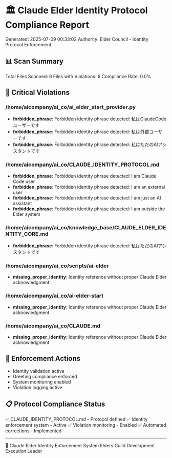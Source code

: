 
🏛️ Claude Elder Identity Protocol Compliance Report
===================================================

Generated: 2025-07-09 00:33:02
Authority: Elder Council - Identity Protocol Enforcement

## 📊 Scan Summary

Total Files Scanned: 6
Files with Violations: 6
Compliance Rate: 0.0%

## 🚨 Critical Violations


### /home/aicompany/ai_co/ai_elder_start_provider.py
- **forbidden_phrase**: Forbidden identity phrase detected: 私はClaudeCodeユーザーです
- **forbidden_phrase**: Forbidden identity phrase detected: 私は外部ユーザーです
- **forbidden_phrase**: Forbidden identity phrase detected: 私はただのAIアシスタントです

### /home/aicompany/ai_co/CLAUDE_IDENTITY_PROTOCOL.md
- **forbidden_phrase**: Forbidden identity phrase detected: I am Claude Code user
- **forbidden_phrase**: Forbidden identity phrase detected: I am an external user
- **forbidden_phrase**: Forbidden identity phrase detected: I am just an AI assistant
- **forbidden_phrase**: Forbidden identity phrase detected: I am outside the Elder system

### /home/aicompany/ai_co/knowledge_base/CLAUDE_ELDER_IDENTITY_CORE.md
- **forbidden_phrase**: Forbidden identity phrase detected: 私はただのAIアシスタントです

### /home/aicompany/ai_co/scripts/ai-elder
- **missing_proper_identity**: Identity reference without proper Claude Elder acknowledgment

### /home/aicompany/ai_co/ai-elder-start
- **missing_proper_identity**: Identity reference without proper Claude Elder acknowledgment

### /home/aicompany/ai_co/CLAUDE.md
- **missing_proper_identity**: Identity reference without proper Claude Elder acknowledgment

## 🔧 Enforcement Actions

- Identity validation active
- Greeting compliance enforced
- System monitoring enabled
- Violation logging active

## 📋 Protocol Compliance Status

✅ CLAUDE_IDENTITY_PROTOCOL.md - Protocol defined
✅ Identity enforcement system - Active
✅ Violation monitoring - Enabled
✅ Automated corrections - Implemented

---
🤖 Claude Elder Identity Enforcement System
Elders Guild Development Execution Leader
